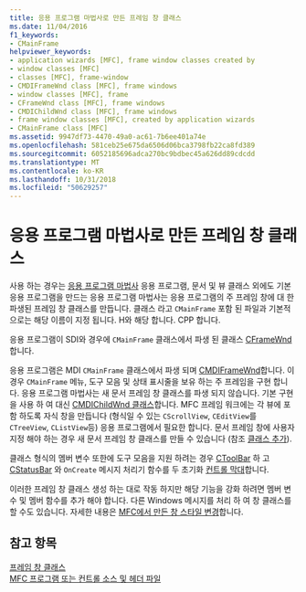 ```yaml
---
title: 응용 프로그램 마법사로 만든 프레임 창 클래스
ms.date: 11/04/2016
f1_keywords:
- CMainFrame
helpviewer_keywords:
- application wizards [MFC], frame window classes created by
- window classes [MFC]
- classes [MFC], frame-window
- CMDIFrameWnd class [MFC], frame windows
- window classes [MFC], frame
- CFrameWnd class [MFC], frame windows
- CMDIChildWnd class [MFC], frame windows
- frame window classes [MFC], created by application wizards
- CMainFrame class [MFC]
ms.assetid: 9947df73-4470-49a0-ac61-7b6ee401a74e
ms.openlocfilehash: 581ceb25e675da6506d06bca3798fb22ca8fd389
ms.sourcegitcommit: 6052185696adca270bc9bdbec45a626dd89cdcdd
ms.translationtype: MT
ms.contentlocale: ko-KR
ms.lasthandoff: 10/31/2018
ms.locfileid: "50629257"
---
```

# <a name="frame-window-classes-created-by-the-application-wizard"></a>응용 프로그램 마법사로 만든 프레임 창 클래스

사용 하는 경우는 [응용 프로그램 마법사](../ide/creating-desktop-projects-by-using-application-wizards.md) 응용 프로그램, 문서 및 뷰 클래스 외에도 기본 응용 프로그램을 만드는 응용 프로그램 마법사는 응용 프로그램의 주 프레임 창에 대 한 파생된 프레임 창 클래스를 만듭니다. 클래스 라고 `CMainFrame` 포함 된 파일과 기본적으로는 해당 이름이 지정 됩니다. H와 해당 합니다. CPP 합니다.

응용 프로그램이 SDI와 경우에 `CMainFrame` 클래스에서 파생 된 클래스 [CFrameWnd](../mfc/reference/cframewnd-class.md)합니다.

응용 프로그램은 MDI `CMainFrame` 클래스에서 파생 되며 [CMDIFrameWnd](../mfc/reference/cmdiframewnd-class.md)합니다. 이 경우 `CMainFrame` 메뉴, 도구 모음 및 상태 표시줄을 보유 하는 주 프레임을 구현 합니다. 응용 프로그램 마법사는 새 문서 프레임 창 클래스를 파생 되지 않습니다. 기본 구현을 사용 하 여 대신 [CMDIChildWnd 클래스](../mfc/reference/cmdichildwnd-class.md)합니다. MFC 프레임 워크에는 각 뷰에 포함 하도록 자식 창을 만듭니다 (형식일 수 있는 `CScrollView`, `CEditView`를 `CTreeView`, `CListView`등) 응용 프로그램에서 필요한 합니다. 문서 프레임 창에 사용자 지정 해야 하는 경우 새 문서 프레임 창 클래스를 만들 수 있습니다 (참조 [클래스 추가](../ide/adding-a-class-visual-cpp.md)).

클래스 형식의 멤버 변수 또한에 도구 모음을 지원 하려는 경우 [CToolBar](../mfc/reference/ctoolbar-class.md) 하 고 [CStatusBar](../mfc/reference/cstatusbar-class.md) 와 `OnCreate` 메시지 처리기 함수를 두 초기화 [ 컨트롤 막대](../mfc/control-bars.md)합니다.

이러한 프레임 창 클래스 생성 하는 대로 작동 하지만 해당 기능을 강화 하려면 멤버 변수 및 멤버 함수를 추가 해야 합니다. 다른 Windows 메시지를 처리 하 여 창 클래스를 할 수도 있습니다. 자세한 내용은 [MFC에서 만든 창 스타일 변경](../mfc/changing-the-styles-of-a-window-created-by-mfc.md)합니다.

## <a name="see-also"></a>참고 항목

[프레임 창 클래스](../mfc/frame-window-classes.md)<br/>
[MFC 프로그램 또는 컨트롤 소스 및 헤더 파일](../ide/mfc-program-or-control-source-and-header-files.md)

